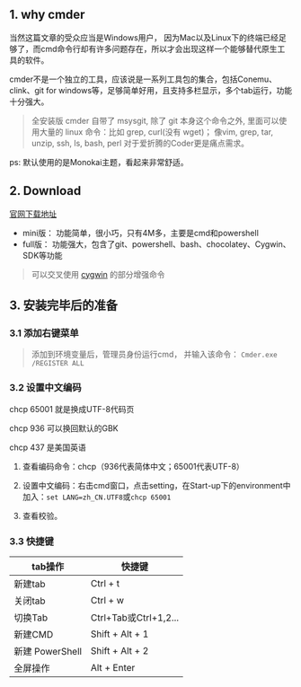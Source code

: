 ## 1. why cmder

当然这篇文章的受众应当是Windows用户， 因为Mac以及Linux下的终端已经足够了，而cmd命令行却有许多问题存在，所以才会出现这样一个能够替代原生工具的软件。

cmder不是一个独立的工具，应该说是一系列工具包的集合，包括Conemu、clink、git for windows等，足够简单好用，且支持多栏显示，多个tab运行，功能十分强大。

> 全安装版 cmder 自带了 msysgit, 除了 git 本身这个命令之外, 里面可以使用大量的 linux 命令：比如 grep, curl(没有 wget)； 像vim, grep, tar, unzip, ssh, ls, bash, perl 对于爱折腾的Coder更是痛点需求。

ps: 默认使用的是Monokai主题，看起来非常舒适。

## 2. Download

[官网下载地址](https://link.jianshu.com?t=http://cmder.net/)

- mini版： 功能简单，很小巧，只有4M多，主要是cmd和powershell
- full版： 功能强大，包含了git、powershell、bash、chocolatey、Cygwin、SDK等功能

> 可以交叉使用 [cygwin](https://link.jianshu.com?t=http://www.cygwin.com/) 的部分增强命令

## 3. 安装完毕后的准备

### 3.1 添加右键菜单

> 添加到环境变量后，管理员身份运行cmd， 并输入该命令： `Cmder.exe /REGISTER ALL`

### 3.2 设置中文编码

chcp 65001  就是换成UTF-8代码页

chcp 936 可以换回默认的GBK

chcp 437 是美国英语 

1. 查看编码命令：chcp（936代表简体中文；65001代表UTF-8）

2. 设置中文编码：右击cmd窗口，点击setting，在Start-up下的environment中加入：`set LANG=zh_CN.UTF8`或`chcp 65001`
3. 查看校验。

### 3.3 快捷键

| tab操作         | 快捷键                |
| --------------- | --------------------- |
| 新建tab         | Ctrl + t              |
| 关闭tab         | Ctrl + w              |
| 切换Tab         | Ctrl+Tab或Ctrl+1,2... |
| 新建CMD         | Shift + Alt + 1       |
| 新建 PowerShell | Shift + Alt + 2       |
| 全屏操作        | Alt + Enter           |